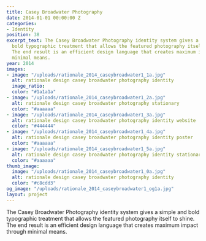 ```yaml
---
title: Casey Broadwater Photography
date: 2014-01-01 00:00:00 Z
categories:
- Identity
position: 38
excerpt_text: The Casey Broadwater Photography identity system gives a simple and
  bold typographic treatment that allows the featured photography itself to shine.
  The end result is an efficient design language that creates maximum impact through
  minimal means.
year: 2014
images:
- image: "/uploads/rationale_2014_caseybroadwater1_1a.jpg"
  alt: rationale design casey broadwater photography identity
  image_ratio: 
  color: "#1a1a1a"
- image: "/uploads/rationale_2014_caseybroadwater1_2a.jpg"
  alt: rationale design casey broadwater photography stationary
  color: "#aaaaaa"
- image: "/uploads/rationale_2014_caseybroadwater1_3a.jpg"
  alt: rationale design casey broadwater photography identity website
  color: "#444444"
- image: "/uploads/rationale_2014_caseybroadwater1_4a.jpg"
  alt: rationale design casey broadwater photography identity poster
  color: "#aaaaaa"
- image: "/uploads/rationale_2014_caseybroadwater1_5a.jpg"
  alt: rationale design casey broadwater photography identity stationary
  color: "#aaaaaa"
thumb_image:
  image: "/uploads/rationale_2014_caseybroadwater1_0a.jpg"
  alt: rationale design casey broadwater photography identity
  color: "#c8cdd3"
og_image: "/uploads/rationale_2014_caseybroadwater1_og1a.jpg"
layout: project
---
```


The Casey Broadwater Photography identity system gives a simple and bold typographic treatment that allows the featured photography itself to shine. The end result is an efficient design language that creates maximum impact through minimal means.
